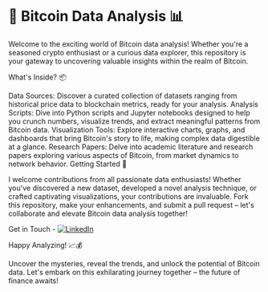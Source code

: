  # 🚀 Bitcoin Data Analysis 📊

Welcome to the exciting world of Bitcoin data analysis! Whether you're a seasoned crypto enthusiast or a curious data explorer, this repository is your gateway to uncovering valuable insights within the realm of Bitcoin.

What's Inside? 📦

Data Sources: Discover a curated collection of datasets ranging from historical price data to blockchain metrics, ready for your analysis.
Analysis Scripts: Dive into Python scripts and Jupyter notebooks designed to help you crunch numbers, visualize trends, and extract meaningful patterns from Bitcoin data.
Visualization Tools: Explore interactive charts, graphs, and dashboards that bring Bitcoin's story to life, making complex data digestible at a glance.
Research Papers: Delve into academic literature and research papers exploring various aspects of Bitcoin, from market dynamics to network behavior.
Getting Started 🚀

I welcome contributions from all passionate data enthusiasts! Whether you've discovered a new dataset, developed a novel analysis technique, or crafted captivating visualizations, your contributions are invaluable. Fork this repository, make your enhancements, and submit a pull request – let's collaborate and elevate Bitcoin data analysis together!

Get in Touch - [![LinkedIn](https://img.shields.io/badge/LinkedIn-%230077B5.svg?logo=linkedin&logoColor=white)](https://linkedin.com/in/https://www.linkedin.com/in/aditivaidya10/)

Happy Analyzing! 📈💰

Uncover the mysteries, reveal the trends, and unlock the potential of Bitcoin data. Let's embark on this exhilarating journey together – the future of finance awaits!
